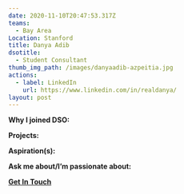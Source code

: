 ```yaml
---
date: 2020-11-10T20:47:53.317Z
teams:
  - Bay Area
Location: Stanford
title: Danya Adib
dsotitle:
  - Student Consultant
thumb_img_path: /images/danyaadib-azpeitia.jpg
actions:
  - label: LinkedIn
    url: https://www.linkedin.com/in/realdanya/
layout: post
---
```

**Why I joined DSO:**

**Projects:**

**Aspiration(s):**

**Ask me about/I’m passionate about:** 

**[Get In Touch](mailto:danyaadib@dsoglobal.org)**
